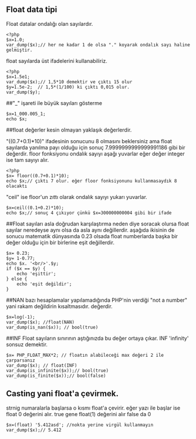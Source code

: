 ## Float data tipi
Float datalar ondalığı olan sayılardır.
```
<?php
$x=1.0;
var_dump($x);// her ne kadar 1 de olsa "." koyarak ondalık sayı haline gelmiştir.

```
float sayılarda üst ifadelerini kullanabiliriz.
```
<?php
$x=1.5e1;
var_dump($x);// 1,5*10 demektir ve çıktı 15 olur
$y=1.5e-2;  // 1,5*(1/100) ki çıktı 0,015 olur.
var_dump($y);
```
##"_" işareti ile büyük sayıları gösterme
```
$x=1_000.005_1;
echo $x;
```

##float değerler kesin olmayan yaklaşık değerlerdir.

"((0.7+0.1)*10)" ifadesinin sonucunu 8 olmasını beklersiniz ama float sayılarda yanılma payı olduğu için sonuç
7.9999999999999991186 gibi bir değerdir.
floor fonksiyonu ondalık sayıyı aşağı yuvarlar eğer değer integer ise tam sayıyı alır.
```
<?php
$x= floor((0.7+0.1)*10);
echo $x;// çıktı 7 olur. eğer floor fonksiyonunu kullanmasaydık 8 olacaktı
```
"ceil" ise floor'un zıttı olarak ondalık sayıyı yukarı yuvarlar.
```
$x=ceil((0.1+0.2)*10);
echo $x;// sonuç 4 çıkıyor çünkü $x=300000000004 gibi bir ifade

```
##Float sayıları asla doğrudan karşılaştırma
neden diye soracak olursa float sayılar neredeyse aynı olsa da asla aynı değillerdir. aşağıda ikisinin de sonucu matematik dünyasında 0.23 olsada float numberlarda başka bir değer olduğu için bir birlerine eşit değillerdir.
```
$x= 0.23;
$y= 1-0.77;
echo $x. '<br/>'.$y;
if ($x == $y) {
    echo 'eşittir';
} else {
    echo 'eşit değildir';
}

```
##NAN
bazı hesaplamalar yapılamadığında PHP'nin verdiği "not a number" yani rakam değildirin kısaltmasıdır. değerdir.
```
$x=log(-1);
var_dump($x); //float(NAN)
var_dump(is_nan($x)); // bool(true)

```
##INF
Float sayıların sınırının aştığınızda bu değer ortaya çıkar. INF 'infinity' sonsuz demektir.
```
$x= PHP_FLOAT_MAX*2; // floatın alabileceği max değeri 2 ile çarparsanız 
var_dump($x); // float(INF)
var_dump(is_infinite($x));// bool(true)
var_dump(is_finite($x));// bool(false)
```

## Casting yani float'a çevirmek.
strnig numaralarla başlarsa o kısmı float'a çevirir. eğer yazı ile başlar ise float 0 değerini alır. true gene  float(1) değerini alır false da 0 
```
$x=(float) '5.412asd'; //nokta yerine virgül kullanmayın
var_dump($x);// 5.412
```